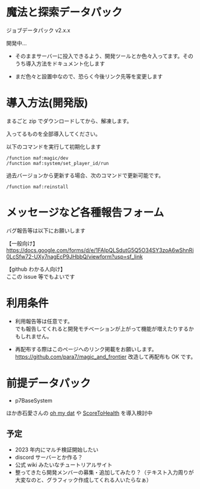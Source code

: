 # 魔法と探索データパック

ジョブデータパック v2.x.x

開発中…

- そのままサーバーに投入できるよう、開発ツールとか色々入ってます。そのうち導入方法をドキュメント化します

- まだ色々と設置中なので、恐らく今後リンク先等を変更します

# 導入方法(開発版)

まるごと zip でダウンロードしてから、解凍します。

入ってるものを全部導入してください。

以下のコマンドを実行して初期化します

```
/function maf:magic/dev
/function maf:system/set_player_id/run
```

過去バージョンから更新する場合、次のコマンドで更新可能です。

```
/function maf:reinstall
```

# メッセージなど各種報告フォーム

バグ報告等は以下にお願いします

【一般向け】  
https://docs.google.com/forms/d/e/1FAIpQLSdutG5Q5O34SY3zoA6wShnRi0LcSfw72-UXy7nagEcP9JHbbQ/viewform?usp=sf_link

【github わかる人向け】  
ここの issue 等でもよいです

# 利用条件

- 利用報告等は任意です。  
  でも報告してくれると開発モチベーションが上がって機能が増えたりするかもしれません。

- 再配布する際はこのページへのリンク掲載をお願いします。  
  <https://github.com/para7/magic_and_frontier>
  改造して再配布も OK です。

# 前提データパック

- p7BaseSystem

ほか赤石愛さんの [oh my dat](https://github.com/Ai-Akaishi/OhMyDat) や [ScoreToHealth](https://github.com/Ai-Akaishi/ScoreToHealth) を導入検討中

## 予定

- 2023 年内にマルチ検証開始したい
- discord サーバーとか作る？
- 公式 wiki みたいなチュートリアルサイト
- 整ってきたら開発メンバーの募集・追加してみたり？（テキスト入力周りが大変なのと、グラフィック作成してくれる人いたらなぁ）
